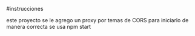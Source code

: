 #instrucciones

este proyecto se le agrego un proxy por temas de CORS para iniciarlo de manera correcta se usa npm start

